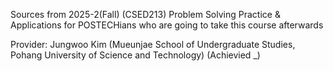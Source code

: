 Sources from 2025-2(Fall) (CSED213) Problem Solving Practice & Applications for POSTECHians who are going to take this course afterwards

Provider: Jungwoo Kim (Mueunjae School of Undergraduate Studies, Pohang University of Science and Technology) (Achievied _)